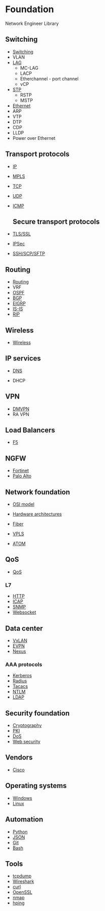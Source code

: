 # Foundation

Network Engineer Library

## Switching

- [Switching](switching.md)
- VLAN
- [LAG](lag.md)
    - MC-LAG
    - LACP
    - Etherchannel - port channel
    - vCP
- [STP](stp.md)
    - RSTP
    - MSTP
- [Ethernet](ethernet.md)
- ARP
- VTP
- DTP
- CDP
- LLDP
- Power over Ethernet

## Transport protocols

- [IP](ip.md)
- [MPLS](mpls.md)
- [TCP](tcp.md)
- [UDP](udp.md)
- [ICMP](icmp.md)


  ## Secure transport protocols

- [TLS/SSL](ssl.md)
- [IPSec](ipsec.md)
- [SSH/SCP/SFTP](ssh.md)

 ## Routing

- [Routing](routing.md)
- VRF
- [OSPF](ospf.md)
- [BGP](bgp.md)
- [EIGRP](eigrp.md)
- [IS-IS](isis.md)
- [RIP](rip.md)

## Wireless

* [Wireless](wireless.md)

## IP services

* [DNS](dns.md)
- DHCP

## VPN

- [DMVPN](dmvpn.md)
- RA VPN

## Load Balancers

- [F5](f5.md)

## NGFW

* [Fortinet](fortinet.md)
* [Palo Alto](paloalto.md)

## Network foundation

* [OSI model](osi.md)
* [Hardware architectures](hardware.md)
* [Fiber](fiber.md)


* [VPLS](vpls.md)
* [ATOM](atom.md)

## QoS

* [QoS](qos.md)

### L7

* [HTTP](http.md)
* [ICAP](icap.md)
* [SNMP](snmp.md)
* [Websocket](websocket.md)

## Data center

* [VxLAN](vxlan.md)
* [EVPN](evpn.md)
* [Nexus](nexus.md)

### AAA protocols

* [Kerberos](kerberos.md)
* [Radius](radius.md)
* [Tacacs](tacacs.md)
* [NTLM](ntlm.md)
* [LDAP](ldap.md)

## Security foundation

* [Cryptography](cryptography.md)
* [PKI](pki.md)
* [DoS](dos.md)
* [Web security](websec.md)

## Vendors

* [Cisco](cisco.md)

## Operating systems

* [Windows](Windows.md)
* [Linux](linux.md)

## Automation

* [Python](python.md)
* [JSON](json.md)
* [Git](git.md)
* [Bash](bash.md)

## Tools

* [tcpdump](tcpdump.md)
* [Wireshark](wireshark.md)
* [curl](curl.md)
* [OpenSSL](openssl.md)
* [nmap](nmap.md)
* [hping](hping.md)
